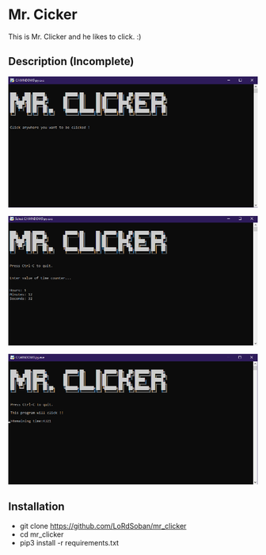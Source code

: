 # Mr. Cicker
This is Mr. Clicker and he likes to click. :) 

## Description (Incomplete)

![Image of program running](./images/1.png "Mr. Clicker program running")

![Image of program running](./images/2.png "Mr. Clicker program running")

![Image of program running](./images/3.png "Mr. Clicker program running")
## Installation

- git clone https://github.com/LoRdSoban/mr_clicker
- cd mr_clicker
- pip3 install -r requirements.txt

